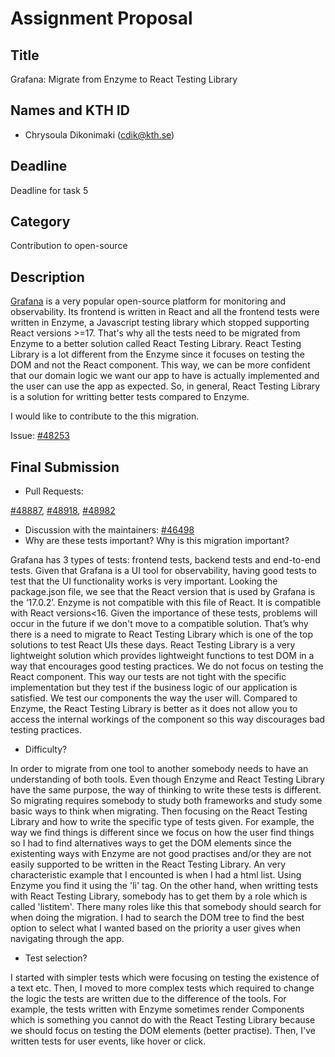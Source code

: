 # Assignment Proposal

## Title

Grafana: Migrate from Enzyme to React Testing Library

## Names and KTH ID

- Chrysoula Dikonimaki (cdik@kth.se)

## Deadline

Deadline for task 5

## Category

Contribution to open-source

## Description

[Grafana](https://github.com/grafana/grafana) is a very popular open-source platform for monitoring and observability. 
Its frontend is written in React and all the frontend tests were written in Enzyme, a Javascript testing library which stopped supporting React versions >=17.
That's why all the tests need to be migrated from Enzyme to a better solution called React Testing Library. 
React Testing Library is a lot different from the Enzyme since it focuses on testing the DOM and not the React component. 
This way, we can be more confident that our domain logic we want our app to have is actually implemented and the user can use the app as expected.
So, in general, React Testing Library is a solution for writting better tests compared to Enzyme.

I would like to contribute to the this migration.

Issue: [#48253](https://github.com/grafana/grafana/issues/48253)

## Final Submission

* Pull Requests: 

[#48887](https://github.com/grafana/grafana/pull/48887), [#48918](https://github.com/grafana/grafana/pull/48918), [#48982](https://github.com/grafana/grafana/pull/48982)
* Discussion with the maintainers: [#46498](https://github.com/grafana/grafana/issues/46498)
* Why are these tests important? Why is this migration important?

Grafana has 3 types of tests: frontend tests, backend tests and end-to-end tests. Given that Grafana is a UI tool for observability, having good tests to test that the UI functionality works is very important. 
Looking the package.json file, we see that the React version that is used by Grafana is the ‘17.0.2’. Enzyme is not compatible with this file of React. It is compatible with React versions<16. Given the importance of these tests, problems will occur in the future if we don't move to a compatible solution.
That’s why there is a need to migrate to React Testing Library which is one of the top solutions to test React UIs these days. 
React Testing Library is a very lightweight solution which provides lightweight functions to test DOM in a way that encourages good testing practices.  We do not focus on testing the React component. This way our tests are not tight with the specific implementation but they test if the business logic of our application is satisfied. We test our components the way the user will.
Compared to Enzyme, the React Testing Library is better as it does not allow you to access the internal workings of the component so this way discourages bad testing practices.  

* Difficulty?

In order to migrate from one tool to another somebody needs to have an understanding of both tools. Even though Enzyme and React Testing Library have the same purpose, the way of thinking to write these tests is different. So migrating requires somebody to study both frameworks and study some basic ways to think when migrating. Then focusing on the React Testing Library and how to write the specific type of tests given. For example, the way we find things is different since we focus on how the user find things so I had to find alternatives ways to get the DOM elements since the existenting ways with Enzyme are not good practises and/or they are not easily supported to be written in the React Testing Library. An very characteristic example that I encounted is when I had a html list. Using Enzyme you find it using the 'li' tag. On the other hand, when writting tests with React Testing Library, somebody has to get them by a role which is called 'listitem'. There many roles like this that somebody should search for when doing the migration. I had to search the DOM tree to find the best option to select what I wanted based on the priority a user gives when navigating through the app.

* Test selection?

I started with simpler tests which were focusing on testing the existence of a text etc. Then, I moved to more complex tests which required to change the logic the tests are written due to the difference of the tools. For example, the tests written with Enzyme sometimes render Components which is something you cannot do with the React Testing Library because we should focus on testing the DOM elements (better practise). Then, I've written tests for user events, like hover or click. 
